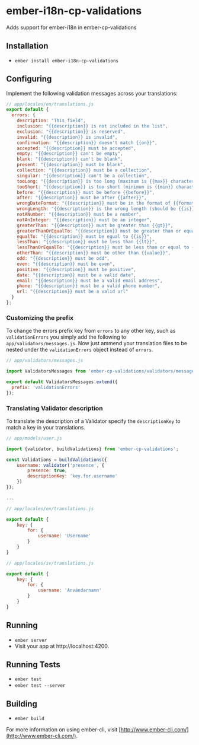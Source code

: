 # ember-i18n-cp-validations

Adds support for ember-i18n in ember-cp-validations

## Installation

* `ember install ember-i18n-cp-validations`

## Configuring

Implement the following validation messages across your translations:

```js
// app/locales/en/translations.js
export default {
  errors: {
    description: "This field",
    inclusion: "{{description}} is not included in the list",
    exclusion: "{{description}} is reserved",
    invalid: "{{description}} is invalid",
    confirmation: "{{description}} doesn't match {{on}}",
    accepted: "{{description}} must be accepted",
    empty: "{{description}} can't be empty",
    blank: "{{description}} can't be blank",
    present: "{{description}} must be blank",
    collection: "{{description}} must be a collection",
    singular: "{{description}} can't be a collection",
    tooLong: "{{description}} is too long (maximum is {{max}} characters)",
    tooShort: "{{description}} is too short (minimum is {{min}} characters)",
    before: "{{description}} must be before {{before}}",
    after: "{{description}} must be after {{after}}",
    wrongDateFormat: "{{description}} must be in the format of {{format}}",
    wrongLength: "{{description}} is the wrong length (should be {{is}} characters)",
    notANumber: "{{description}} must be a number",
    notAnInteger: "{{description}} must be an integer",
    greaterThan: "{{description}} must be greater than {{gt}}",
    greaterThanOrEqualTo: "{{description}} must be greater than or equal to {{gte}}",
    equalTo: "{{description}} must be equal to {{is}}",
    lessThan: "{{description}} must be less than {{lt}}",
    lessThanOrEqualTo: "{{description}} must be less than or equal to {{lte}}",
    otherThan: "{{description}} must be other than {{value}}",
    odd: "{{description}} must be odd",
    even: "{{description}} must be even",
    positive: "{{description}} must be positive",
    date: "{{description}} must be a valid date",
    email: "{{description}} must be a valid email address",
    phone: "{{description}} must be a valid phone number",
    url: "{{description}} must be a valid url"
  }
};
```

### Customizing the prefix

To change the errors prefix key from `errors` to any other key, such as `validationErrors` you simply add the following to `app/validators/messages.js`.  Now just ammend your translation files to be nested under the `validationErrors` object instead of `errors`.

```js
// app/validators/messages.js

import ValidatorsMessages from 'ember-cp-validations/validators/messages';

export default ValidatorsMessages.extend({
  prefix: 'validationErrors'
});
```

### Translating Validator description

To translate the description of a Validator specify the `descriptionKey` to match a key in your translations.

```js
// app/models/user.js

import {validator, buildValidations} from 'ember-cp-validations';

const Validations = buildValidations({
    username: validator('presence', {
        presence: true,
        descriptionKey: 'key.for.username'
    })
});

...

// app/locales/en/translations.js

export default {
    key: {
        for: {
            username: 'Username'
        }
    }
}

// app/locales/sv/translations.js

export default {
    key: {
        for: {
            username: 'Användarnamn'
        }
    }
}
```

## Running

* `ember server`
* Visit your app at http://localhost:4200.

## Running Tests

* `ember test`
* `ember test --server`

## Building

* `ember build`

For more information on using ember-cli, visit [http://www.ember-cli.com/](http://www.ember-cli.com/).
